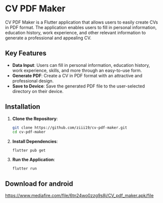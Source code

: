 <!-- @format -->

# CV PDF Maker

CV PDF Maker is a Flutter application that allows users to easily create CVs in PDF format. The application enables users to fill in personal information, education history, work experience, and other relevant information to generate a professional and appealing CV.

## Key Features

- **Data Input**: Users can fill in personal information, education history, work experience, skills, and more through an easy-to-use form.
- **Generate PDF**: Create a CV in PDF format with an attractive and professional design.
- **Save to Device**: Save the generated PDF file to the user-selected directory on their device.

## Installation

1. **Clone the Repository**:
   ```bash
   git clone https://github.com/ziii19/cv-pdf-maker.git
   cd cv-pdf-maker
   ```
2. **Install Dependencies**:
   ```terminal
   flutter pub get
   ```
3. **Run the Application**:
   ```terminal
   flutter run
   ```

## Download for android

https://www.mediafire.com/file/6tn24wo0zzg9s8j/CV_pdf_maker.apk/file
